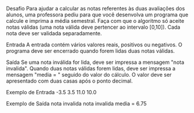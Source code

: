 Desafio
Para ajudar a calcular as notas referentes às duas avaliações dos alunos, uma professora pediu para que você desenvolva um programa que calcule e imprima a média semestral. Faça com que o algoritmo só aceite notas válidas (uma nota válida deve pertencer ao intervalo [0,10]). Cada nota deve ser validada separadamente.

Entrada
A entrada contém vários valores reais, positivos ou negativos. O programa deve ser encerrado quando forem lidas duas notas válidas.

Saída
Se uma nota inválida  for lida, deve ser impressa a mensagem "nota invalida".
Quando duas notas válidas forem lidas, deve ser impressa a mensagem "media = " seguido do valor do cálculo. O valor deve ser apresentado com duas casas após o ponto decimal.

Exemplo de Entrada
-3.5
3.5
11.0
10.0

Exemplo de Saída
nota invalida
nota invalida
media = 6.75